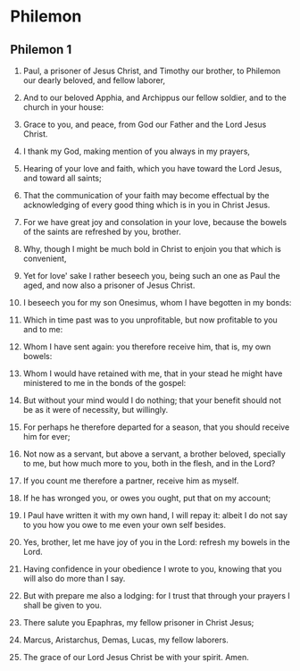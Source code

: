 # Philemon

## Philemon 1

1. Paul, a prisoner of Jesus Christ, and Timothy our brother, to Philemon our dearly beloved, and fellow laborer,

2. And to our beloved Apphia, and Archippus our fellow soldier, and to the church in your house:

3. Grace to you, and peace, from God our Father and the Lord Jesus Christ.

4. I thank my God, making mention of you always in my prayers,

5. Hearing of your love and faith, which you have toward the Lord Jesus, and toward all saints;

6. That the communication of your faith may become effectual by the acknowledging of every good thing which is in you in Christ Jesus.

7. For we have great joy and consolation in your love, because the bowels of the saints are refreshed by you, brother.

8. Why, though I might be much bold in Christ to enjoin you that which is convenient,

9. Yet for love' sake I rather beseech you, being such an one as Paul the aged, and now also a prisoner of Jesus Christ.

10. I beseech you for my son Onesimus, whom I have begotten in my bonds:

11. Which in time past was to you unprofitable, but now profitable to you and to me:

12. Whom I have sent again: you therefore receive him, that is, my own bowels:

13. Whom I would have retained with me, that in your stead he might have ministered to me in the bonds of the gospel:

14. But without your mind would I do nothing; that your benefit should not be as it were of necessity, but willingly.

15. For perhaps he therefore departed for a season, that you should receive him for ever;

16. Not now as a servant, but above a servant, a brother beloved, specially to me, but how much more to you, both in the flesh, and in the Lord?

17. If you count me therefore a partner, receive him as myself.

18. If he has wronged you, or owes you ought, put that on my account;

19. I Paul have written it with my own hand, I will repay it: albeit I do not say to you how you owe to me even your own self besides.

20. Yes, brother, let me have joy of you in the Lord: refresh my bowels in the Lord.

21. Having confidence in your obedience I wrote to you, knowing that you will also do more than I say.

22. But with prepare me also a lodging: for I trust that through your prayers I shall be given to you.

23. There salute you Epaphras, my fellow prisoner in Christ Jesus;

24. Marcus, Aristarchus, Demas, Lucas, my fellow laborers.

25. The grace of our Lord Jesus Christ be with your spirit. Amen.

